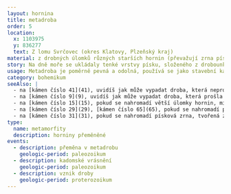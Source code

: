 ```yaml
---
layout: hornina
title: metadroba
order: 5
location:
  x: 1103975
  y: 836277
  text: Z lomu Svrčovec (okres Klatovy, Plzeňský kraj)
material: z drobných úlomků různých starších hornin (převažují zrna pískové frakce, tj. větší než 0,063 mm a menší než 2 mm)
story: Na dně moře se ukládaly tenké vrstvy písku, složeného z drobounkých úlomků starších hornin. Při variském vrásnění byly vrstvy sedimentů zprohýbány do vrás, mírně ohřáty a stlačeny. Hornina tak získala o něco větší pevnost. Střídání tenkých vrstviček hrubších a jemnějších zrn je ale stále patrné. 
usage: Metadroba je poměrně pevná a odolná, používá se jako stavební kámen. Těží se v lomu, drtí se na menší kousky, které se pak třídí podle velikosti. Přidává se do betonových a asfaltových směsí pro stavební účely.
category: bohemikum
seeAlso: |
  - na [kámen číslo 41](41), uvidíš jak může vypadat droba, která neprošla metamorfózou
  - na [kámen číslo 9](9), uvidíš jak může vypadat droba, která prošla metamorfózou při mnohem vyšší teplotě
  - na [kámen číslo 15](15), pokud se nahromadí větší úlomky hornin, místo droby vznikne drobový slepenec
  - na [kámen číslo 29](29), [kámen číslo 65](65), pokud se nahromadí písková zrna, tvořená převážně křemenem, vznikají pískovce
  - na [kámen číslo 31](31), pokud se nahromadí písková zrna, tvořená z podstatné části živci, vznikne arkóza
type:
  name: metamorfity
  description: horniny přeměněné
events:
  - description: přeměna v metadrobu
    geologic-period: paleozoikum
  - description: kadomské vrásnění
    geologic-period: paleozoikum
  - description: vznik droby
    geologic-period: proterozoikum
---
```

